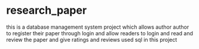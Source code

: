 # research_paper
this is a database management system project which allows author author to register their paper through login and allow readers to login and read and review the paper and give ratings and reviews
used sql in this project
